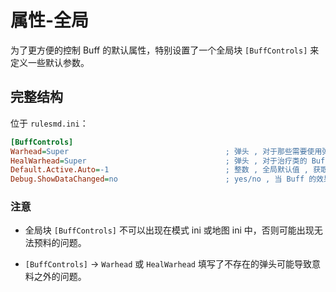 # 属性-全局

为了更方便的控制 Buff 的默认属性，特别设置了一个全局块 `[BuffControls]` 来定义一些默认参数。



## 完整结构

位于 `rulesmd.ini`：

```ini
[BuffControls]
Warhead=Super                                   ; 弹头 , 对于那些需要使用弹头的 Buff (使用攻击者弹头的 Buff 除外) , 它们的默认弹头 , 默认值是 Super (即 C4 的默认弹头)
HealWarhead=Super                               ; 弹头 , 对于治疗类的 Buff 把目标治死时使用的弹头 (对于允许自定义弹头的 Buff 这是它们的默认值) , 默认值是 Super (即 C4 的默认弹头)
Default.Active.Auto=-1                          ; 整数 , 全局默认值 , 获取 Buff 后经过多久就会自动激发 , 小于 0 视为不自动激发 , 0 = 立即进入激发状态 , 默认值是 -1 , 单位 : 帧
Debug.ShowDataChanged=no                        ; yes/no , 当 Buff 的效果强度值变化时是否在屏幕右上角输出提示信息 , yes = 输出 , 默认值是 no
```

### 注意

* 全局块 `[BuffControls]` 不可以出现在模式 ini 或地图 ini 中，否则可能出现无法预料的问题。

* `[BuffControls]` -> `Warhead` 或 `HealWarhead` 填写了不存在的弹头可能导致意料之外的问题。